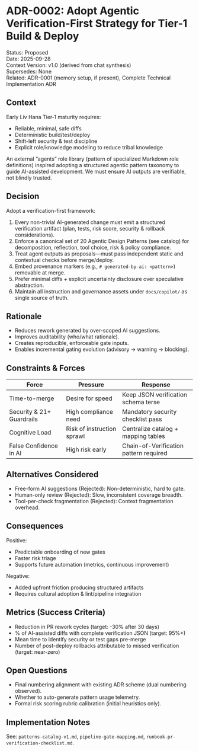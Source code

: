 # ADR-0002: Adopt Agentic Verification-First Strategy for Tier‑1 Build & Deploy

Status: Proposed  
Date: 2025-09-28  
Context Version: v1.0 (derived from chat synthesis)  
Supersedes: None  
Related: ADR-0001 (memory setup, if present), Complete Technical Implementation ADR

## Context
Early Liv Hana Tier‑1 maturity requires:
- Reliable, minimal, safe diffs
- Deterministic build/test/deploy
- Shift-left security & test discipline
- Explicit role/knowledge modeling to reduce tribal knowledge

An external “agents” role library (pattern of specialized Markdown role definitions) inspired adopting a structured agentic pattern taxonomy to guide AI-assisted development. We must ensure AI outputs are verifiable, not blindly trusted.

## Decision
Adopt a verification-first framework:
1. Every non-trivial AI-generated change must emit a structured verification artifact (plan, tests, risk score, security & rollback considerations).
2. Enforce a canonical set of 20 Agentic Design Patterns (see catalog) for decomposition, reflection, tool choice, risk & policy compliance.
3. Treat agent outputs as proposals—must pass independent static and contextual checks before merge/deploy.
4. Embed provenance markers (e.g., `# generated-by-ai: <pattern>`) removable at merge.
5. Prefer minimal diffs + explicit uncertainty disclosure over speculative abstraction.
6. Maintain all instruction and governance assets under `docs/copilot/` as single source of truth.

## Rationale
- Reduces rework generated by over-scoped AI suggestions.
- Improves auditability (who/what rationale).
- Creates reproducible, enforceable gate inputs.
- Enables incremental gating evolution (advisory → warning → blocking).

## Constraints & Forces
| Force | Pressure | Response |
|-------|----------|----------|
| Time-to-merge | Desire for speed | Keep JSON verification schema terse |
| Security & 21+ Guardrails | High compliance need | Mandatory security checklist pass |
| Cognitive Load | Risk of instruction sprawl | Centralize catalog + mapping tables |
| False Confidence in AI | High risk early | Chain-of-Verification pattern required |

## Alternatives Considered
- Free-form AI suggestions (Rejected): Non-deterministic, hard to gate.
- Human-only review (Rejected): Slow, inconsistent coverage breadth.
- Tool-per-check fragmentation (Rejected): Context fragmentation overhead.

## Consequences
Positive:
- Predictable onboarding of new gates
- Faster risk triage
- Supports future automation (metrics, continuous improvement)

Negative:
- Added upfront friction producing structured artifacts
- Requires cultural adoption & lint/pipeline integration

## Metrics (Success Criteria)
- Reduction in PR rework cycles (target: -30% after 30 days)
- % of AI-assisted diffs with complete verification JSON (target: 95%+)
- Mean time to identify security or test gaps pre-merge
- Number of post-deploy rollbacks attributable to missed verification (target: near-zero)

## Open Questions
- Final numbering alignment with existing ADR scheme (dual numbering observed).
- Whether to auto-generate pattern usage telemetry.
- Formal risk scoring rubric calibration (initial heuristics only).

## Implementation Notes
See: `patterns-catalog-v1.md`, `pipeline-gate-mapping.md`, `runbook-pr-verification-checklist.md`.